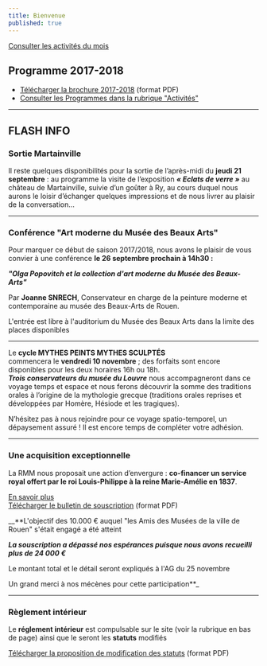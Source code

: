 ```yaml
---
title: Bienvenue
published: true
---
```


<p><a href="/pages/activites-du-mois.html" class="bouton">Consulter les activités du mois</a></p>  

## Programme 2017-2018

- [Télécharger la brochure 2017-2018](/fichiers/brochure-2017-2018.pdf) (format PDF)
- [Consulter les Programmes dans la rubrique "Activités"](/pages/activites.html)

---

## FLASH INFO   


### Sortie Martainville


Il reste quelques disponibilités pour la sortie de l’après-midi du **jeudi 21 septembre** : au programme la visite de l’exposition _**« Eclats de verre »**_ au château de Martainville, suivie d’un goûter à Ry, au cours duquel nous aurons le loisir d’échanger quelques impressions et de nous livrer au plaisir de la conversation…

---    
### Conférence "Art moderne du Musée des Beaux Arts"


Pour marquer ce début de saison 2017/2018, nous avons le plaisir de vous convier à une conférence **le 26 septembre prochain à 14h30 :**
 
**_"Olga Popovitch et la collection d'art moderne du Musée des Beaux-Arts"_**  

Par **Joanne SNRECH**, Conservateur en charge de la peinture moderne et contemporaine au musée des Beaux-Arts de Rouen.  

L'entrée est libre à l'auditorium du Musée des Beaux Arts dans la limite des places disponibles
 


  
 ---

Le **cycle MYTHES PEINTS MYTHES SCULPTÉS**  
commencera le **vendredi 10 novembre** ;  des forfaits sont encore disponibles pour les deux horaires  16h ou 18h.  
**_Trois conservateurs du musée du Louvre_** nous accompagneront dans ce voyage temps et espace et nous ferons découvrir la somme des traditions orales à l’origine  de la mythologie grecque (traditions orales reprises et développées par Homère, Hésiode et les tragiques).
 
N’hésitez pas à nous rejoindre pour  ce voyage spatio-temporel, un dépaysement assuré !
Il est encore temps de compléter votre adhésion.

---
### Une acquisition exceptionnelle

La RMM nous proposait une action d’envergure : **co-financer un service royal offert par le roi Louis-Philippe à la reine Marie-Amélie en 1837**.  


[En savoir plus](/pages/acquisition-2017.html)  
[Télécharger le bulletin de souscription](/fichiers/170510-acquisition-service-a-the.pdf) (format PDF)  

__**L'objectif des 10.000 € auquel "les Amis des Musées de la ville de Rouen" s'était engagé a été atteint  

**_La souscription a dépassé nos espérances puisque nous avons recueilli plus de 24 000 €_**

Le montant total et le détail seront expliqués à l'AG du 25 novembre  

Un grand merci à nos mécènes pour cette participation**_


---

### Règlement intérieur

Le **réglement intérieur** est compulsable sur le site (voir la rubrique en bas de page) ainsi que le seront les **statuts** modifiés

[Télécharger la proposition de modification des statuts](/fichiers/161115-proposition-de-modifications-des-statuts.pdf) (format PDF)
